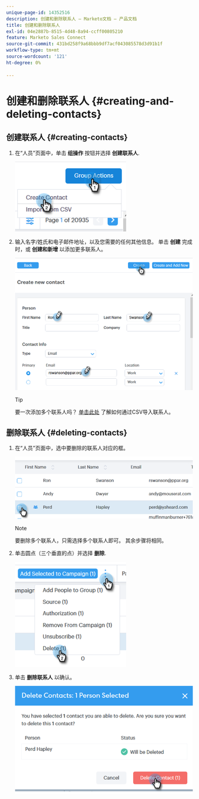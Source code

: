 ```yaml
---
unique-page-id: 14352516
description: 创建和删除联系人 — Marketo文档 — 产品文档
title: 创建和删除联系人
exl-id: 04e2887b-8515-4d48-8a94-ccff00805210
feature: Marketo Sales Connect
source-git-commit: 431bd258f9a68bbb9df7acf043085578d3d91b1f
workflow-type: tm+mt
source-wordcount: '121'
ht-degree: 0%

---
```


# 创建和删除联系人 {#creating-and-deleting-contacts}

## 创建联系人 {#creating-contacts}

1. 在“人员”页面中，单击 **组操作** 按钮并选择 **创建联系人**.

   ![](assets/one-2.png)

1. 输入名字/姓氏和电子邮件地址，以及您需要的任何其他信息。 单击 **创建** 完成时，或 **创建和新增** 以添加更多联系人。

   ![](assets/two-2.png)

   >[!TIP]
   >
   >要一次添加多个联系人吗？ [单击此处](/help/marketo/product-docs/marketo-sales-connect/people/managing-contacts/import-contacts-via-csv.md) 了解如何通过CSV导入联系人。

## 删除联系人 {#deleting-contacts}

1. 在“人员”页面中，选中要删除的联系人对应的框。

   ![](assets/three-2.png)

   >[!NOTE]
   >
   >要删除多个联系人，只需选择多个联系人即可。 其余步骤将相同。

1. 单击圆点（三个垂直的点）并选择 **删除**.

   ![](assets/four-2.png)

1. 单击 **删除联系人** 以确认。

   ![](assets/five-2.png)

